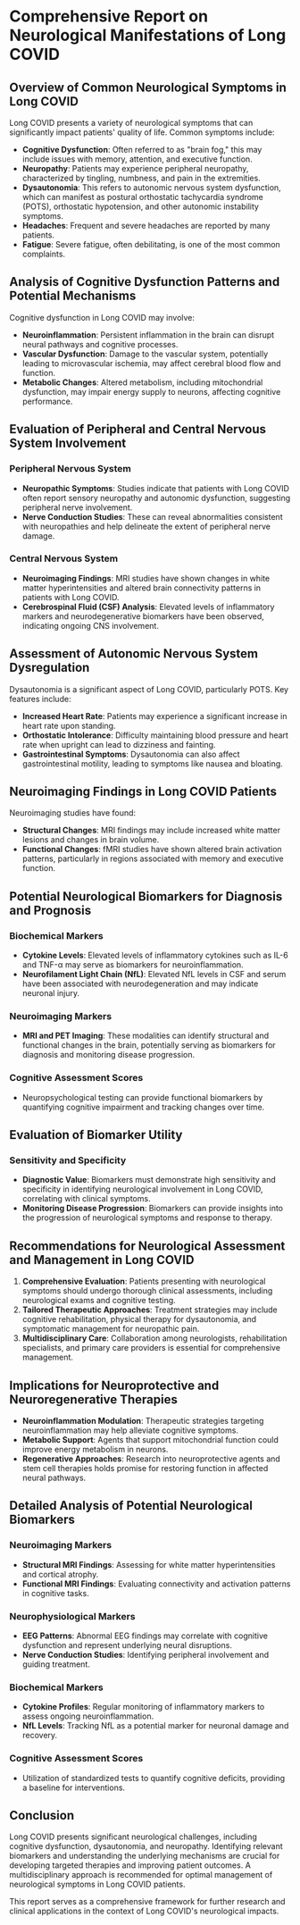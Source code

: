 # Comprehensive Report on Neurological Manifestations of Long COVID

## Overview of Common Neurological Symptoms in Long COVID

Long COVID presents a variety of neurological symptoms that can significantly impact patients' quality of life. Common symptoms include:

- **Cognitive Dysfunction**: Often referred to as "brain fog," this may include issues with memory, attention, and executive function.
- **Neuropathy**: Patients may experience peripheral neuropathy, characterized by tingling, numbness, and pain in the extremities.
- **Dysautonomia**: This refers to autonomic nervous system dysfunction, which can manifest as postural orthostatic tachycardia syndrome (POTS), orthostatic hypotension, and other autonomic instability symptoms.
- **Headaches**: Frequent and severe headaches are reported by many patients.
- **Fatigue**: Severe fatigue, often debilitating, is one of the most common complaints.

## Analysis of Cognitive Dysfunction Patterns and Potential Mechanisms

Cognitive dysfunction in Long COVID may involve:

- **Neuroinflammation**: Persistent inflammation in the brain can disrupt neural pathways and cognitive processes.
- **Vascular Dysfunction**: Damage to the vascular system, potentially leading to microvascular ischemia, may affect cerebral blood flow and function.
- **Metabolic Changes**: Altered metabolism, including mitochondrial dysfunction, may impair energy supply to neurons, affecting cognitive performance.

## Evaluation of Peripheral and Central Nervous System Involvement

### Peripheral Nervous System

- **Neuropathic Symptoms**: Studies indicate that patients with Long COVID often report sensory neuropathy and autonomic dysfunction, suggesting peripheral nerve involvement.
- **Nerve Conduction Studies**: These can reveal abnormalities consistent with neuropathies and help delineate the extent of peripheral nerve damage.

### Central Nervous System

- **Neuroimaging Findings**: MRI studies have shown changes in white matter hyperintensities and altered brain connectivity patterns in patients with Long COVID.
- **Cerebrospinal Fluid (CSF) Analysis**: Elevated levels of inflammatory markers and neurodegenerative biomarkers have been observed, indicating ongoing CNS involvement.

## Assessment of Autonomic Nervous System Dysregulation

Dysautonomia is a significant aspect of Long COVID, particularly POTS. Key features include:

- **Increased Heart Rate**: Patients may experience a significant increase in heart rate upon standing.
- **Orthostatic Intolerance**: Difficulty maintaining blood pressure and heart rate when upright can lead to dizziness and fainting.
- **Gastrointestinal Symptoms**: Dysautonomia can also affect gastrointestinal motility, leading to symptoms like nausea and bloating.

## Neuroimaging Findings in Long COVID Patients

Neuroimaging studies have found:

- **Structural Changes**: MRI findings may include increased white matter lesions and changes in brain volume.
- **Functional Changes**: fMRI studies have shown altered brain activation patterns, particularly in regions associated with memory and executive function.

## Potential Neurological Biomarkers for Diagnosis and Prognosis

### Biochemical Markers

- **Cytokine Levels**: Elevated levels of inflammatory cytokines such as IL-6 and TNF-α may serve as biomarkers for neuroinflammation.
- **Neurofilament Light Chain (NfL)**: Elevated NfL levels in CSF and serum have been associated with neurodegeneration and may indicate neuronal injury.

### Neuroimaging Markers

- **MRI and PET Imaging**: These modalities can identify structural and functional changes in the brain, potentially serving as biomarkers for diagnosis and monitoring disease progression.

### Cognitive Assessment Scores

- Neuropsychological testing can provide functional biomarkers by quantifying cognitive impairment and tracking changes over time.

## Evaluation of Biomarker Utility

### Sensitivity and Specificity

- **Diagnostic Value**: Biomarkers must demonstrate high sensitivity and specificity in identifying neurological involvement in Long COVID, correlating with clinical symptoms.
- **Monitoring Disease Progression**: Biomarkers can provide insights into the progression of neurological symptoms and response to therapy.

## Recommendations for Neurological Assessment and Management in Long COVID

1. **Comprehensive Evaluation**: Patients presenting with neurological symptoms should undergo thorough clinical assessments, including neurological exams and cognitive testing.
2. **Tailored Therapeutic Approaches**: Treatment strategies may include cognitive rehabilitation, physical therapy for dysautonomia, and symptomatic management for neuropathic pain.
3. **Multidisciplinary Care**: Collaboration among neurologists, rehabilitation specialists, and primary care providers is essential for comprehensive management.

## Implications for Neuroprotective and Neuroregenerative Therapies

- **Neuroinflammation Modulation**: Therapeutic strategies targeting neuroinflammation may help alleviate cognitive symptoms.
- **Metabolic Support**: Agents that support mitochondrial function could improve energy metabolism in neurons.
- **Regenerative Approaches**: Research into neuroprotective agents and stem cell therapies holds promise for restoring function in affected neural pathways.

## Detailed Analysis of Potential Neurological Biomarkers

### Neuroimaging Markers

- **Structural MRI Findings**: Assessing for white matter hyperintensities and cortical atrophy.
- **Functional MRI Findings**: Evaluating connectivity and activation patterns in cognitive tasks.

### Neurophysiological Markers

- **EEG Patterns**: Abnormal EEG findings may correlate with cognitive dysfunction and represent underlying neural disruptions.
- **Nerve Conduction Studies**: Identifying peripheral involvement and guiding treatment.

### Biochemical Markers

- **Cytokine Profiles**: Regular monitoring of inflammatory markers to assess ongoing neuroinflammation.
- **NfL Levels**: Tracking NfL as a potential marker for neuronal damage and recovery.

### Cognitive Assessment Scores

- Utilization of standardized tests to quantify cognitive deficits, providing a baseline for interventions.

## Conclusion

Long COVID presents significant neurological challenges, including cognitive dysfunction, dysautonomia, and neuropathy. Identifying relevant biomarkers and understanding the underlying mechanisms are crucial for developing targeted therapies and improving patient outcomes. A multidisciplinary approach is recommended for optimal management of neurological symptoms in Long COVID patients. 

This report serves as a comprehensive framework for further research and clinical applications in the context of Long COVID's neurological impacts.